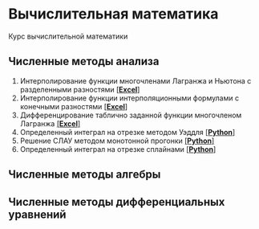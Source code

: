 # Вычислительная математика
Курс вычислительной математики
## Численные методы анализа
1. Интерполирование функции многочленами Лагранжа и Ньютона с разделенными разностями [[**Excel**]](https://github.com/ivanovskii/ComputationalMathematics/blob/master/Numerical%20Analysis%20Methods/1.%20Interpolation_func.%20Lagrange_Newton_polynomials.xlsx)
2. Интерполирование функции интерполяционными формулами c конечными разностями [[**Excel**]](https://github.com/ivanovskii/ComputationalMathematics/blob/master/Numerical%20Analysis%20Methods/2.%20Interpolation_func.%20Finite_Difference_Interpolation_Formulas.xlsx)
3. Дифференцирование таблично заданной функции многочленом Лагранжа [[**Excel**]](https://github.com/ivanovskii/ComputationalMathematics/blob/master/Numerical%20Analysis%20Methods/3.%20Differentiation_func.%20Lagrange_polynomial.xlsx)
4. Определенный интеграл на отрезке методом Уэддля [[**Python**]](https://github.com/ivanovskii/ComputationalMathematics/blob/master/Numerical%20Analysis%20Methods/4.%20Waddle_method.py)
5. Решение СЛАУ методом монотонной прогонки [[**Python**]](https://github.com/ivanovskii/ComputationalMathematics/blob/master/Numerical%20Analysis%20Methods/5.%20Tridiagonal_matrix_algorithm.py)
6. Определенный интеграл на отрезке сплайнами [[**Python**]](https://github.com/ivanovskii/ComputationalMathematics/blob/master/Numerical%20Analysis%20Methods/6.%20Spline_integration.py)
## Численные методы алгебры
## Численные методы дифференциальных уравнений
